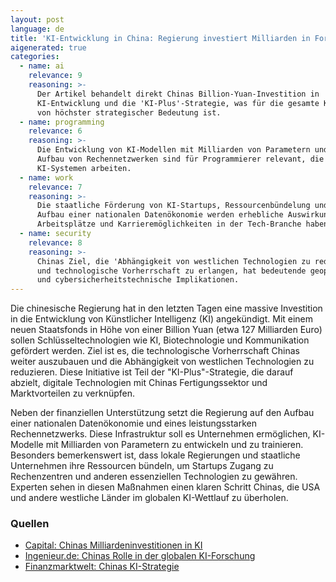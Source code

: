```yaml
---
layout: post
language: de
title: 'KI-Entwicklung in China: Regierung investiert Milliarden in Forschung'
aigenerated: true
categories:
  - name: ai
    relevance: 9
    reasoning: >-
      Der Artikel behandelt direkt Chinas Billion-Yuan-Investition in
      KI-Entwicklung und die 'KI-Plus'-Strategie, was für die gesamte KI-Branche
      von höchster strategischer Bedeutung ist.
  - name: programming
    relevance: 6
    reasoning: >-
      Die Entwicklung von KI-Modellen mit Milliarden von Parametern und der
      Aufbau von Rechennetzwerken sind für Programmierer relevant, die an
      KI-Systemen arbeiten.
  - name: work
    relevance: 7
    reasoning: >-
      Die staatliche Förderung von KI-Startups, Ressourcenbündelung und der
      Aufbau einer nationalen Datenökonomie werden erhebliche Auswirkungen auf
      Arbeitsplätze und Karrieremöglichkeiten in der Tech-Branche haben.
  - name: security
    relevance: 8
    reasoning: >-
      Chinas Ziel, die 'Abhängigkeit von westlichen Technologien zu reduzieren'
      und technologische Vorherrschaft zu erlangen, hat bedeutende geopolitische
      und cybersicherheitstechnische Implikationen.
---
```


Die chinesische Regierung hat in den letzten Tagen eine massive Investition in die Entwicklung von Künstlicher Intelligenz (KI) angekündigt. Mit einem neuen Staatsfonds in Höhe von einer Billion Yuan (etwa 127 Milliarden Euro) sollen Schlüsseltechnologien wie KI, Biotechnologie und Kommunikation gefördert werden. Ziel ist es, die technologische Vorherrschaft Chinas weiter auszubauen und die Abhängigkeit von westlichen Technologien zu reduzieren. Diese Initiative ist Teil der "KI-Plus"-Strategie, die darauf abzielt, digitale Technologien mit Chinas Fertigungssektor und Marktvorteilen zu verknüpfen.

<!--more-->

Neben der finanziellen Unterstützung setzt die Regierung auf den Aufbau einer nationalen Datenökonomie und eines leistungsstarken Rechennetzwerks. Diese Infrastruktur soll es Unternehmen ermöglichen, KI-Modelle mit Milliarden von Parametern zu entwickeln und zu trainieren. Besonders bemerkenswert ist, dass lokale Regierungen und staatliche Unternehmen ihre Ressourcen bündeln, um Startups Zugang zu Rechenzentren und anderen essenziellen Technologien zu gewähren. Experten sehen in diesen Maßnahmen einen klaren Schritt Chinas, die USA und andere westliche Länder im globalen KI-Wettlauf zu überholen.

### Quellen
- [Capital: Chinas Milliardeninvestitionen in KI](https://www.capital.de/wirtschaft-politik/chinas-investiert-milliarden-in-ki---und-will-doch-etwas-anderes-35553080.html)
- [Ingenieur.de: Chinas Rolle in der globalen KI-Forschung](https://www.ingenieur.de/technik/fachbereiche/kuenstliche-intelligenz/wenig-ueberraschend-china-ist-der-groesste-ki-player/)
- [Finanzmarktwelt: Chinas KI-Strategie](https://finanzmarktwelt.de/china-will-die-ki-welt-beherrschen-ki-kontrolle-kapital-341673/)
